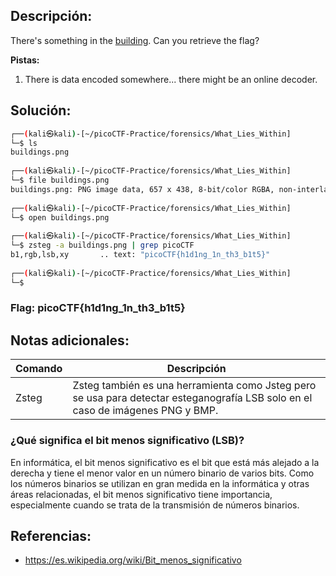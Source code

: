 ## Descripción: 
There's something in the [building](https://jupiter.challenges.picoctf.org/static/011955b303f293d60c8116e6a4c5c84f/buildings.png). Can you retrieve the flag?

**Pistas:**
1. There is data encoded somewhere... there might be an online decoder.

## Solución:

```bash
┌──(kali㉿kali)-[~/picoCTF-Practice/forensics/What_Lies_Within]
└─$ ls
buildings.png
                                                                                                                                                 
┌──(kali㉿kali)-[~/picoCTF-Practice/forensics/What_Lies_Within]
└─$ file buildings.png
buildings.png: PNG image data, 657 x 438, 8-bit/color RGBA, non-interlaced
                                                                                                                                                 
┌──(kali㉿kali)-[~/picoCTF-Practice/forensics/What_Lies_Within]
└─$ open buildings.png
                                                                                                                                                 
┌──(kali㉿kali)-[~/picoCTF-Practice/forensics/What_Lies_Within]
└─$ zsteg -a buildings.png | grep picoCTF
b1,rgb,lsb,xy       .. text: "picoCTF{h1d1ng_1n_th3_b1t5}"
                                                                                                                                                 
┌──(kali㉿kali)-[~/picoCTF-Practice/forensics/What_Lies_Within]
└─$
```

### Flag: picoCTF{h1d1ng_1n_th3_b1t5}

## Notas adicionales:
| Comando | Descripción |
| --- | --- |
| Zsteg | Zsteg también es una herramienta como Jsteg pero se usa para detectar esteganografía LSB solo en el caso de imágenes PNG y BMP. |

### ¿Qué significa el bit menos significativo (LSB)?

En informática, el bit menos significativo es el bit que está más alejado a la derecha y tiene el menor valor en un número binario de varios bits. Como los números binarios se utilizan en gran medida en la informática y otras áreas relacionadas, el bit menos significativo tiene importancia, especialmente cuando se trata de la transmisión de números binarios.

## Referencias:
- https://es.wikipedia.org/wiki/Bit_menos_significativo
